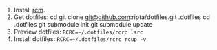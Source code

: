 
1. Install [rcm](https://github.com/thoughtbot/rcm#installation).
2. Get dotfiles: 
    cd
    git clone git@github.com:ripta/dotfiles.git .dotfiles
    cd .dotfiles
    git submodule init
    git submodule update
3. Preview dotfiles: `RCRC=~/.dotfiles/rcrc lsrc`
4. Install dotfiles: `RCRC=~/.dotfiles/rcrc rcup -v`


